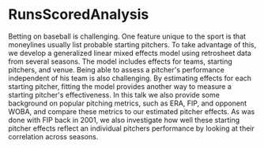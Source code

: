 # RunsScoredAnalysis

Betting on baseball is challenging.  One feature unique to the sport is that moneylines usually list probable starting pitchers.  To take advantage of this, we develop a generalized linear mixed effects model using retrosheet data from several seasons.  The model includes effects for teams, starting pitchers, and venue.  Being able to assess a pitcher's performance independent of his team is also challenging.  By estimating effects for each starting pitcher, fitting the model provides another way to measure a starting pitcher's effectiveness.  In this talk we also provide some background on popular pitching metrics, such as ERA, FIP, and opponent WOBA, and compare these metrics to our estimated pitcher effects.  As was done with FIP back in 2001, we also investigate how well these starting pitcher effects reflect an individual pitchers performance by looking at their correlation across seasons.
